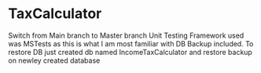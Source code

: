 # TaxCalculator
Switch from Main branch to Master branch
Unit Testing Framework used was MSTests as this is what I am most familiar with
DB Backup included. To restore DB just created db named IncomeTaxCalculator and restore backup on newley created database